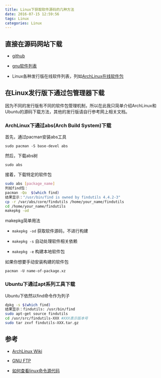 ```yaml
---
title: Linux下获取软件源码的几种方法
date: 2016-07-15 12:59:56
tags: Linux
categories: Linux
---
```


## 直接在源码网站下载

- [github](https://github.com/)

- [gnu软件列表](http://ftp.gnu.org/)

- Linux各种发行版在线软件列表，列如[ArchLinux在线软件包](https://www.archlinux.org/packages/?q=coreutils)

## 在Linux发行版下通过包管理器下载

因为不同的发行版有不同的软件包管理机制，所以在此我只简单介绍ArchLinux和Ubuntu的源码下载方法，其他的发行版请自行参考网上相关文档。

<!--more-->

### **ArchLinux下通过abs(Arch Build System)下载**

首先，通过pacman安装abs工具

`sudo pacman -S base-devel abs`

然后，下载abs树

`sudo abs`

接着，下载特定的软件包

```bash
sudo abs [package_name]
列如find包：
pacman -Qo  $(which find)
结果显示："/usr/bin/find is owned by findutils 4.4.2-3"
cp -r /var/abs/core/findutils /home/your_name/findutils
cd /home/your_name/findutils
makepkg -od
```
makepkg简单用法

- `makepkg -od` 获取软件源码，不进行构建

- `makepkg -s` 自动处理软件相关依赖

- `makepkg -e` 构建本地软件包

如果你想要手动安装构建的软件包

`pacman -U name-of-package.xz`

### **Ubuntu下通过apt系列工具下载**

Ubuntu下依然以find命令作为列子

```bash
dpkg -s $(which find)
结果显示：findutils: /usr/bin/find
sudo apt-get source findutils
cd /usr/src/findutils-XXX #XXX表示版本号  
sudo tar zxvf findutils-XXX.tar.gz  
```

## 参考

- [ArchLinux Wiki](https://wiki.archlinux.org/)

- [GNU FTP](http://ftp.gnu.org/)

- [如何查看linux命令源代码](http://blog.csdn.net/earbao/article/details/17955815)


